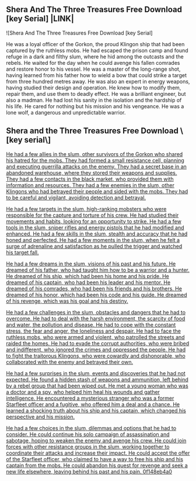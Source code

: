 ## Shera And The Three Treasures Free Download [key Serial] |LINK|

 
![Shera And The Three Treasures Free Download \[key Serial\] 
<p>He was a loyal officer of the Gorkon, the proud Klingon ship that had been captured by the ruthless mobs. He had escaped the prison camp and found refuge in a dark and filthy slum, where he hid among the outcasts and the rebels. He waited for the day when he could avenge his fallen comrades and restore honor to his vessel. He was a master of the long-range shot, having learned from his father how to wield a bow that could strike a target from three hundred metres away. He was also an expert in energy weapons, having studied their design and operation. He knew how to modify them, repair them, and use them to deadly effect. He was a brilliant engineer, but also a madman. He had lost his sanity in the isolation and the hardship of his life. He cared for nothing but his mission and his vengeance. He was a lone wolf, a dangerous and unpredictable warrior.</p>
<h2>Shera and the Three Treasures Free Download \[key serial\]</h2>
<p><a href=](https://encrypted-tbn2.gstatic.com/images?q=tbn:ANd9GcTEIf_CXW7yGW5Kd31PRaswIg87A2hIDhXUsCUszKFMEAtci59GeKJF4Q)**Download**
  
He had a few allies in the slum, other survivors of the Gorkon who shared his hatred for the mobs. They had formed a small resistance cell, planning and executing guerrilla attacks on the enemy. They had a secret base in an abandoned warehouse, where they stored their weapons and supplies. They had a few contacts in the black market, who provided them with information and resources. They had a few enemies in the slum, other Klingons who had betrayed their people and sided with the mobs. They had to be careful and vigilant, avoiding detection and betrayal.
  
He had a few targets in the slum, high-ranking mobsters who were responsible for the capture and torture of his crew. He had studied their movements and habits, looking for an opportunity to strike. He had a few tools in the slum, sniper rifles and energy pistols that he had modified and enhanced. He had a few skills in the slum, stealth and accuracy that he had honed and perfected. He had a few moments in the slum, when he felt a surge of adrenaline and satisfaction as he pulled the trigger and watched his target fall.
  
He had a few dreams in the slum, visions of his past and his future. He dreamed of his father, who had taught him how to be a warrior and a hunter. He dreamed of his ship, which had been his home and his pride. He dreamed of his captain, who had been his leader and his mentor. He dreamed of his comrades, who had been his friends and his brothers. He dreamed of his honor, which had been his code and his guide. He dreamed of his revenge, which was his goal and his destiny.
  
He had a few challenges in the slum, obstacles and dangers that he had to overcome. He had to deal with the harsh environment, the scarcity of food and water, the pollution and disease. He had to cope with the constant stress, the fear and anger, the loneliness and despair. He had to face the ruthless mobs, who were armed and violent, who patrolled the streets and raided the homes. He had to evade the corrupt authorities, who were bribed and indifferent, who ignored the crimes and oppressed the people. He had to fight the traitorous Klingons, who were cowardly and dishonorable, who collaborated with the enemy and betrayed their own.
  
He had a few surprises in the slum, events and discoveries that he had not expected. He found a hidden stash of weapons and ammunition, left behind by a rebel group that had been wiped out. He met a young woman who was a doctor and a spy, who helped him heal his wounds and gather intelligence. He encountered a mysterious stranger who was a former Starfleet officer and a fugitive, who offered him a deal and a chance. He learned a shocking truth about his ship and his captain, which changed his perspective and his mission.
  
He had a few choices in the slum, dilemmas and options that he had to consider. He could continue his solo campaign of assassination and sabotage, hoping to weaken the enemy and avenge his crew. He could join forces with other resistance groups in the slum, working together to coordinate their attacks and increase their impact. He could accept the offer of the Starfleet officer, who claimed to have a way to free his ship and his captain from the mobs. He could abandon his quest for revenge and seek a new life elsewhere, leaving behind his past and his pain.
 0f148eb4a0
